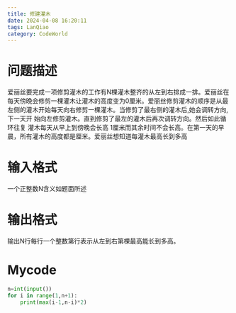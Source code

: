 ```yaml
---
title: 修建灌木
date: 2024-04-08 16:20:11
tags: LanQiao
category: CodeWorld
---
```


# 问题描述

爱丽丝要完成一项修剪灌木的工作有N棵灌木整齐的从左到右排成一排。爱丽丝在每天傍晚会修剪一棵灌木让灌木的高度变为0厘米。爱丽丝修剪灌木的顺序是从最左侧的灌木开始每天向右修剪一棵灌木。当修剪了最右侧的灌木后,她会调转方向,下一天开 始向左修剪灌木。直到修剪了最左的灌木后再次调转方向。然后如此循环往复
灌木每天从早上到傍晚会长高 1厘米而其余时间不会长高。在第一天的早晨，所有灌木的高度都是厘米。爱丽丝想知道每灌木最高长到多高

# 输入格式

一个正整数N含义如题面所述

# 输出格式

输出N行每行一个整数第行表示从左到右第棵最高能长到多高。

# Mycode

```python
n=int(input())
for i in range(1,n+1):
    print(max(i-1,n-i)*2)
```

